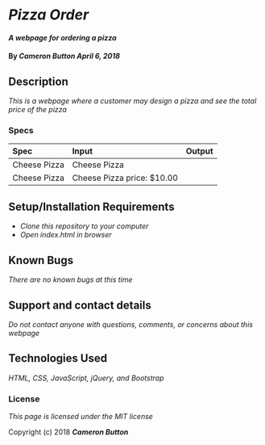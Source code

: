 # _Pizza Order_

#### _A webpage for ordering a pizza_

#### By _**Cameron Button April 6, 2018**_

## Description

_This is a webpage where a customer may design a pizza and see the total price of the pizza_

### Specs
| Spec | Input | Output |
| :-------------     | :------------- | :------------- |
| Cheese Pizza | Cheese Pizza |
| Cheese Pizza | Cheese Pizza price: $10.00 |

## Setup/Installation Requirements

* _Clone this repository to your computer_
* _Open index.html in browser_


## Known Bugs

_There are no known bugs at this time_

## Support and contact details

_Do not contact anyone with questions, comments, or concerns about this webpage_

## Technologies Used

_HTML, CSS, JavaScript, jQuery, and Bootstrap_

### License

*This page is licensed under the MIT license*

Copyright (c) 2018 **_Cameron Button_**
